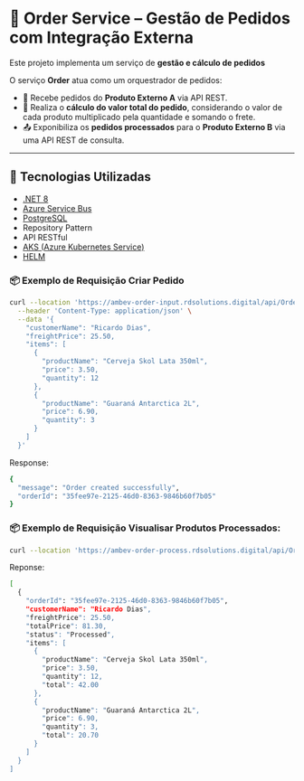 # 🛒 Order Service – Gestão de Pedidos com Integração Externa

Este projeto implementa um serviço de **gestão e cálculo de pedidos**

O serviço **Order** atua como um orquestrador de pedidos:

- 🔁 Recebe pedidos do **Produto Externo A** via API REST.
- 🧠 Realiza o **cálculo do valor total do pedido**, considerando o valor de cada produto multiplicado pela quantidade e somando o frete.
- 📤 Exponibiliza os **pedidos processados** para o **Produto Externo B** via uma API REST de consulta.

---

## 🧱 Tecnologias Utilizadas

- [.NET 8](https://dotnet.microsoft.com/en-us/)
- [Azure Service Bus](https://learn.microsoft.com/azure/service-bus-messaging/)
- [PostgreSQL](https://www.postgresql.org/)
- Repository Pattern
- API RESTful
- [AKS (Azure Kubernetes Service)](https://learn.microsoft.com/azure/aks/)
- [HELM](https://helm.sh/)

### 📦 Exemplo de Requisição Criar Pedido

```bash
curl --location 'https://ambev-order-input.rdsolutions.digital/api/OrderInput/create' \
  --header 'Content-Type: application/json' \
  --data '{
    "customerName": "Ricardo Dias",
    "freightPrice": 25.50,
    "items": [
      {
        "productName": "Cerveja Skol Lata 350ml",
        "price": 3.50,
        "quantity": 12
      },
      {
        "productName": "Guaraná Antarctica 2L",
        "price": 6.90,
        "quantity": 3
      }
    ]
  }'
`````

Response: 
```bash
{
  "message": "Order created successfully",
  "orderId": "35fee97e-2125-46d0-8363-9846b60f7b05"
}
`````

### 📦 Exemplo de Requisição Visualisar Produtos Processados:
```bash
curl --location 'https://ambev-order-process.rdsolutions.digital/api/Order'
`````

Reponse:

```bash
[
  {
    "orderId": "35fee97e-2125-46d0-8363-9846b60f7b05",
    "customerName": "Ricardo Dias",
    "freightPrice": 25.50,
    "totalPrice": 81.30,
    "status": "Processed",
    "items": [
      {
        "productName": "Cerveja Skol Lata 350ml",
        "price": 3.50,
        "quantity": 12,
        "total": 42.00
      },
      {
        "productName": "Guaraná Antarctica 2L",
        "price": 6.90,
        "quantity": 3,
        "total": 20.70
      }
    ]
  }
]
`````

